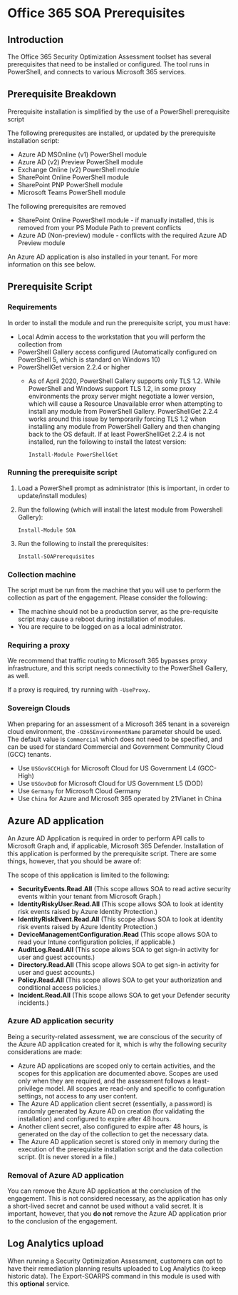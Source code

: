 # Office 365 SOA Prerequisites

## Introduction

The Office 365 Security Optimization Assessment toolset has several prerequisites that need to be installed or configured. The tool runs in PowerShell, and connects to various Microsoft 365 services.

## Prerequisite Breakdown

Prerequisite installation is simplified by the use of a PowerShell prerequisite script

The following prerequsites are installed, or updated by the prerequisite installation script:
* Azure AD MSOnline (v1) PowerShell module
* Azure AD (v2) Preview PowerShell module
* Exchange Online (v2) PowerShell module
* SharePoint Online PowerShell module
* SharePoint PNP PowerShell module
* Microsoft Teams PowerShell module

The following prerequisites are removed
* SharePoint Online PowerShell module - if manually installed, this is removed from your PS Module Path to prevent conflicts
* Azure AD (Non-preview) module - conflicts with the required Azure AD Preview module

An Azure AD application is also installed in your tenant. For more information on this see below.

## Prerequisite Script

### Requirements

In order to install the module and run the prerequisite script, you must have:
* Local Admin access to the workstation that you will perform the collection from
* PowerShell Gallery access configured (Automatically configured on PowerShell 5, which is standard on Windows 10)
* PowerShellGet version 2.2.4 or higher
   * As of April 2020, PowerShell Gallery supports only TLS 1.2.  While PowerShell and Windows support TLS 1.2, in some proxy environments the proxy server might negotiate a lower version, which will cause a Resource Unavailable error when attempting to install any module from PowerShell Gallery.  PowerShellGet 2.2.4 works around this issue by temporarily forcing TLS 1.2 when installing any module from PowerShell Gallery and then changing back to the OS default.  If at least PowerShellGet 2.2.4 is not installed, run the following to install the latest version:
   
      `Install-Module PowerShellGet`

### Running the prerequisite script

1. Load a PowerShell prompt as administrator (this is important, in order to update/install modules)
2. Run the following (which will install the latest module from Powershell Gallery):

   `Install-Module SOA`

3. Run the following to install the prerequisites:

   `Install-SOAPrerequisites`

### Collection machine

The script must be run from the machine that you will use to perform the collection as part of the engagement. Please consider the following:
* The machine should not be a production server, as the pre-requisite script may cause a reboot during installation of modules.
* You are require to be logged on as a local administrator.

### Requiring a proxy

We recommend that traffic routing to Microsoft 365 bypasses proxy infrastructure, and this script needs connectivity to the PowerShell Gallery, as well.

If a proxy is required, try running with `-UseProxy`.

### Sovereign Clouds

When preparing for an assessment of a Microsoft 365 tenant in a sovereign cloud environment, the `-O365EnvironmentName` parameter should be used. The default value is `Commercial` which does not need to be specified, and can be used for standard Commercial and Government Community Cloud (GCC) tenants.

* Use `USGovGCCHigh` for Microsoft Cloud for US Government L4 (GCC-High)
* Use `USGovDoD` for Microsoft Cloud for US Government L5 (DOD)
* Use `Germany` for Microsoft Cloud Germany
* Use `China` for Azure and Microsoft 365 operated by 21Vianet in China

## Azure AD application

An Azure AD Application is required in order to perform API calls to Microsoft Graph and, if applicable, Microsoft 365 Defender. Installation of this application is performed by the prerequisite script. There are some things, however, that you should be aware of:

The scope of this application is limited to the following:
* **SecurityEvents.Read.All** (This scope allows SOA to read active security events within your tenant from Microsoft Graph.)
* **IdentityRiskyUser.Read.All** (This scope allows SOA to look at identity risk events raised by Azure Identity Protection.)
* **IdentityRiskEvent.Read.All** (This scope allows SOA to look at identity risk events raised by Azure Identity Protection.)
* **DeviceManagementConfiguration.Read** (This scope allows SOA to read your Intune configuration policies, if applicable.)
* **AuditLog.Read.All** (This scope allows SOA to get sign-in activity for user and guest accounts.)
* **Directory.Read.All** (This scope allows SOA to get sign-in activity for user and guest accounts.)
* **Policy.Read.All** (This scope allows SOA to get your authorization and conditional access policies.)
* **Incident.Read.All** (This scope allows SOA to get your Defender security incidents.)

### Azure AD application security

Being a security-related assessment, we are conscious of the security of the Azure AD application created for it, which is why the following security considerations are made:
* Azure AD applications are scoped only to certain activities, and the scopes for this application are documented above. Scopes are used only when they are required, and the assessment follows a least-privilege model. All scopes are read-only and specific to configuration settings, not access to any user content.
* The Azure AD application client secret (essentially, a password) is randomly generated by Azure AD on creation (for validating the installation) and configured to expire after 48 hours.
* Another client secret, also configured to expire after 48 hours, is generated on the day of the collection to get the necessary data.
* The Azure AD application secret is stored only in memory during the execution of the prerequisite installation script and the data collection script. (It is never stored in a file.)

### Removal of Azure AD application

You can remove the Azure AD application at the conclusion of the engagement. This is not considered necessary, as the application has only a short-lived secret and cannot be used without a valid secret. It is important, however, that you **do not** remove the Azure AD application prior to the conclusion of the engagement.

## Log Analytics upload

When running a Security Optimization Assessment, customers can opt to have their remediation planning results uploaded to Log Analytics (to keep historic data). The Export-SOARPS command in this module is used with this **optional** service.
